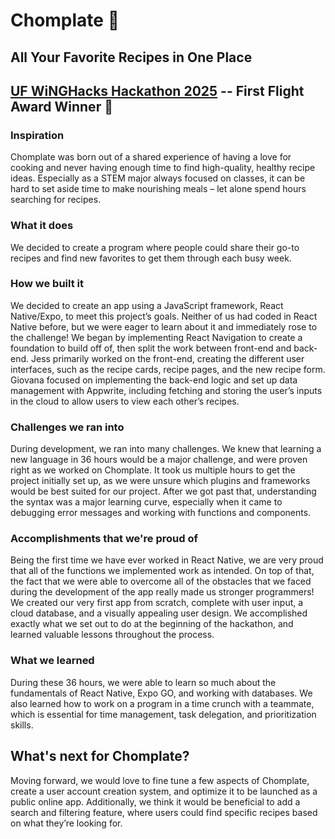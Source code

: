 # Chomplate 🐊
## All Your Favorite Recipes in One Place
## [UF WiNGHacks Hackathon 2025](https://devpost.com/software/chomplate?ref_content=my-projects-tab&ref_feature=my_projects) -- First Flight Award Winner 🥇

### Inspiration

Chomplate was born out of a shared experience of having a love for cooking and never having enough time to find high-quality, healthy recipe ideas. Especially as a STEM major always focused on classes, it can be hard to set aside time to make nourishing meals – let alone spend hours searching for recipes. 

### What it does

We decided to create a program where people could share their go-to recipes and find new favorites to get them through each busy week.

### How we built it

We decided to create an app using a JavaScript framework, React Native/Expo, to meet this project’s goals. Neither of us had coded in React Native before, but we were eager to learn about it and immediately rose to the challenge! We began by implementing React Navigation to create a foundation to build off of, then split the work between front-end and back-end. Jess primarily worked on the front-end, creating the different user interfaces, such as the recipe cards, recipe pages, and the new recipe form. Giovana focused on implementing the back-end logic and set up data management with Appwrite, including fetching and storing the user’s inputs in the cloud to allow users to view each other’s recipes.

### Challenges we ran into

During development, we ran into many challenges. We knew that learning a new language in 36 hours would be a major challenge, and were proven right as we worked on Chomplate. It took us multiple hours to get the project initially set up, as we were unsure which plugins and frameworks would be best suited for our project. After we got past that, understanding the syntax was a major learning curve, especially when it came to debugging error messages and working with functions and components.

### Accomplishments that we're proud of

Being the first time we have ever worked in React Native, we are very proud that all of the functions we implemented work as intended. On top of that, the fact that we were able to overcome all of the obstacles that we faced during the development of the app really made us stronger programmers! We created our very first app from scratch, complete with user input, a cloud database, and a visually appealing user design. We accomplished exactly what we set out to do at the beginning of the hackathon, and learned valuable lessons throughout the process.

### What we learned

During these 36 hours, we were able to learn so much about the fundamentals of React Native, Expo GO, and working with databases. We also learned how to work on a program in a time crunch with a teammate, which is essential for time management, task delegation, and prioritization skills. 


## What's next for Chomplate?

Moving forward, we would love to fine tune a few aspects of Chomplate, create a user account creation system, and optimize it to be launched as a public online app. Additionally, we think it would be beneficial to add a search and filtering feature, where users could find specific recipes based on what they’re looking for. 
